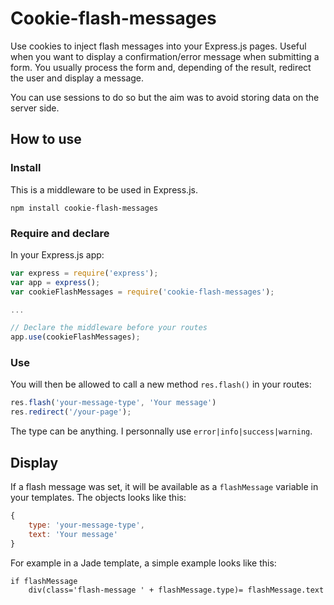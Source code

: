 # Cookie-flash-messages
Use cookies to inject flash messages into your Express.js pages.
Useful when you want to display a confirmation/error message when submitting a form. You usually process the form and, depending of the result, redirect the user and display a message.

You can use sessions to do so but the aim was to avoid storing data on the server side.

## How to use

### Install
This is a middleware to be used in Express.js.

`npm install cookie-flash-messages`

### Require and declare
In your Express.js app:
```javascript
var express = require('express');
var app = express();
var cookieFlashMessages = require('cookie-flash-messages');

...

// Declare the middleware before your routes
app.use(cookieFlashMessages);
```

### Use

You will then be allowed to call a new method `res.flash()` in your routes:
```javascript
res.flash('your-message-type', 'Your message')
res.redirect('/your-page');
```
The type can be anything. I personnally use `error|info|success|warning`.

## Display

If a flash message was set, it will be available as a `flashMessage` variable in your templates. The objects looks like this:
```javascript
{
    type: 'your-message-type',
    text: 'Your message'
}
```

For example in a Jade template, a simple example looks like this:
```jade
if flashMessage
    div(class='flash-message ' + flashMessage.type)= flashMessage.text
```
